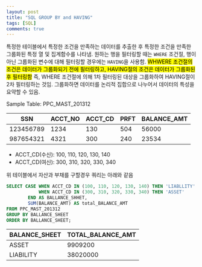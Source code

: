 ```yaml
---
layout: post
title: "SQL GROUP BY and HAVING"
tags: [SQL]
comments: true
---
```


특정한 테이블에서 특정한 조건을 만족하는 데이터를 추출한 후 특정한 조건을 만족한 그룹화된 특정 열 및 집계함수를 나타냄. 원하는 행을 필터링할 때는 `WHERE` 조건절, 행이 아닌 그룹화된 변수에 대해 필터링할 경우에는 `HAVING`을 사용함. <mark>WHWERE 조건절의 조건은 데이터가 그룹화되기 전에 필터링하고, HAVING절의 조건은 데이터가 그룹화된 후 필터링함</mark> 즉, WHERE 조건절에 의해 1차 필터링된 대상을 그룹화하여 HAVING절이 2차 필터링하는 것임. 그룹화하면 데이터를 논리적 집합으로 나누어서 데이터의 특성을 요약할 수 있음.

Sample Table: PPC_MAST_201312

| SSN       | ACCT_NO | ACCT_CD | PRFT | BALANCE_AMT |
|-----------|---------|---------|------|-------------|
| 123456789 | 1234    | 130     | 504  | 56000       |
| 987654321 | 4321    | 300     | 240  | 23534       |

- ACCT_CD(수신): 100, 110, 120, 130, 140
- ACCT_CD(여신): 300, 310, 320, 330, 340

위 테이블에서 자산과 부채를 구할경우 쿼리는 아래와 같음 

```sql
SELECT CASE WHEN ACCT_CD IN (100, 110, 120, 130, 140) THEN 'LIABLLITY'
            WHEN ACCT_CD IN (300, 310, 320, 330, 340) THEN 'ASSET'
        END AS BALLANCE_SHHET,
        SUM(BALANCE_AMT) AS total_BALANCE_AMT
FROM PPC_MAST_201312
GROUP BY BALLANCE_SHEET
ORDER BY BALLANCE_SHEET;
```

| BALANCE_SHEET | TOTAL_BALANCE_AMT |
|---------------|-------------------|
| ASSET         | 9909200           |
| LIABILITY     | 38020000          |
